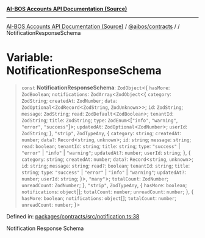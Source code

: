 [**AI-BOS Accounts API Documentation (Source)**](../../../README.md)

***

[AI-BOS Accounts API Documentation (Source)](../../../README.md) / [@aibos/contracts](../README.md) / [](../README.md) / NotificationResponseSchema

# Variable: NotificationResponseSchema

> `const` **NotificationResponseSchema**: `ZodObject`\<\{ `hasMore`: `ZodBoolean`; `notifications`: `ZodArray`\<`ZodObject`\<\{ `category`: `ZodString`; `createdAt`: `ZodNumber`; `data`: `ZodOptional`\<`ZodRecord`\<`ZodString`, `ZodUnknown`\>\>; `id`: `ZodString`; `message`: `ZodString`; `read`: `ZodDefault`\<`ZodBoolean`\>; `tenantId`: `ZodString`; `title`: `ZodString`; `type`: `ZodEnum`\<\[`"info"`, `"warning"`, `"error"`, `"success"`\]\>; `updatedAt`: `ZodOptional`\<`ZodNumber`\>; `userId`: `ZodString`; \}, `"strip"`, `ZodTypeAny`, \{ `category`: `string`; `createdAt`: `number`; `data?`: `Record`\<`string`, `unknown`\>; `id`: `string`; `message`: `string`; `read`: `boolean`; `tenantId`: `string`; `title`: `string`; `type`: `"success"` \| `"error"` \| `"info"` \| `"warning"`; `updatedAt?`: `number`; `userId`: `string`; \}, \{ `category`: `string`; `createdAt`: `number`; `data?`: `Record`\<`string`, `unknown`\>; `id`: `string`; `message`: `string`; `read?`: `boolean`; `tenantId`: `string`; `title`: `string`; `type`: `"success"` \| `"error"` \| `"info"` \| `"warning"`; `updatedAt?`: `number`; `userId`: `string`; \}\>, `"many"`\>; `totalCount`: `ZodNumber`; `unreadCount`: `ZodNumber`; \}, `"strip"`, `ZodTypeAny`, \{ `hasMore`: `boolean`; `notifications`: `object`[]; `totalCount`: `number`; `unreadCount`: `number`; \}, \{ `hasMore`: `boolean`; `notifications`: `object`[]; `totalCount`: `number`; `unreadCount`: `number`; \}\>

Defined in: [packages/contracts/src/notification.ts:38](https://github.com/pohlai88/accounts/blob/48103fb36d28b2b9bfb33472b6de2f719773cde9/packages/contracts/src/notification.ts#L38)

Notification Response Schema
